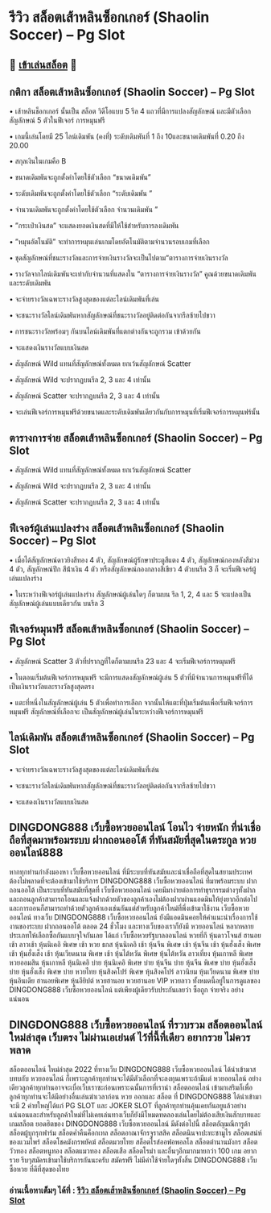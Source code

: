 # รีวิว สล็อตเส้าหลินซ็อกเกอร์ (Shaolin Soccer) – Pg Slot

## 🎰 [เข้าเล่นสล็อต](https://bit.ly/3ryTLaH) 🎰

## กติกา สล็อตเส้าหลินซ็อกเกอร์ (Shaolin Soccer) – Pg Slot

• เส้าหลินช็อกเกอร์ นั้นเป็น สล็อต วิดีโอแบบ 5 รีล 4 แถวที่มีการแปลงสัญลักษณ์ และมีตัวเลือกสัญลักษณ์ 5 ตัวในฟีเจอร์ การหมุนฟรี

• เกมนี้เล่นโดยมี 25 ไลน์เดิมพัน (คงที่) ระดับเดิมพันที่ 1 ถึง 10และขนาดเดิมพันที่ 0.20 ถึง 20.00

• สกุลเงินในเกมคือ B

• ขนาดเดิมพันจะถูกตั้งค่าโดยใช้ตัวเลือก “ขนาดเดิมพัน”

• ระดับเดิมพันจะถูกตั้งค่าโดยใช้ตัวเลือก “ระดับเดิมพัน ”

• จํานวนเดิมพันจะถูกตั้งค่าโดยใช้ตัวเลือก จํานวนเดิมพัน ”

• ”กระเป๋าเงินสด” จะแสดงยอดเงินสดที่มีให้ใช้สําหรับการลงเดิมพัน

• ”หมุนอัตโนมัติ” จะทําการหมุนเล่นเกมโดยอัตโนมัติตามจํานวนรอบเกมที่เลือก

• ชุดสัญลักษณ์ที่ชนะรางวัลและการจ่ายเงินรางวัลจะเป็นไปตาม“ตารางการจ่ายเงินรางวัล

• รางวัลจากไลน์เดิมพันจะเท่ากับจํานวนที่แสดงใน “ตารางการจ่ายเงินรางวัล” คูณด้วยขนาดเดิมพันและระดับเดิมพัน

• จะจ่ายรางวัลเฉพาะรางวัลสูงสุดของแต่ละไลน์เดิมพันที่เล่น

• จะชนะรางวัลไลน์เดิมพันหากสัญลักษณ์ที่ชนะรางวัลอยู่ติดต่อกันจากรีลซ้ายไปขวา

• การชนะรางวัลพร้อมๆ กันบนไลน์เดิมพันที่แตกต่างกันจะถูกรวม เข้าด้วยกัน

• จะแสดงเงินรางวัลแบบเงินสด

• สัญลักษณ์ Wild แทนที่สัญลักษณ์ทั้งหมด ยกเว้นสัญลักษณ์ Scatter

• สัญลักษณ์ Wild จะปรากฏบนรีล 2, 3 และ 4 เท่านั้น

• สัญลักษณ์ Scatter จะปรากฏบนรีล 2, 3 และ 4 เท่านั้น

• จะเล่นฟีเจอร์การหมุนฟรีด้วยขนาดและระดับเดิมพันเดียวกันกับการหมุนที่เริ่มฟีเจอร์การหมุนฟร์นั้น

## ตารางการจ่าย สล็อตเส้าหลินซ็อกเกอร์ (Shaolin Soccer) – Pg Slot

• สัญลักษณ์ Wild แทนที่สัญลักษณ์ทั้งหมด ยกเว้นสัญลักษณ์ Scatter

• สัญลักษณ์ Wild จะปรากฏบนรีล 2, 3 และ 4 เท่านั้น

• สัญลักษณ์ Scatter จะปรากฏบนรีล 2, 3 และ 4 เท่านั้น

## ฟีเจอร์ผู้เล่นแปลงร่าง สล็อตเส้าหลินซ็อกเกอร์ (Shaolin Soccer) – Pg Slot

• เมื่อได้สัญลักษณ์ดาวยิงสีทอง 4 ตัว, สัญลักษณ์ผู้รักษาประตูสีแตง 4 ตัว, สัญลักษณ์กองหลังสีม่วง 4 ตัว, สัญลักษณ์ปีก สีน้ําเงิน 4 ตัว หรือสัญลักษณ์กองกลางสีเขียว 4 ตัวบนรีล 3 ก็ จะเริ่มฟีเจอร์ผู้เล่นแปลงร่าง

• ในระหว่างฟีเจอร์ผู้เล่นแปลงร่าง สัญลักษณ์ผู้เล่นใดๆ ก็ตามบน รีล 1, 2, 4 และ 5 จะแปลงเป็นสัญลักษณ์ผู้เล่นแบบเดียวกัน บนรีล 3

## ฟีเจอร์หมุนฟรี สล็อตเส้าหลินซ็อกเกอร์ (Shaolin Soccer) – Pg Slot

• สัญลักษณ์ Scatter 3 ตัวที่ปรากฏที่ใดก็ตามบนรีล 23 และ 4 จะเริ่มฟีเจอร์การหมุนฟรี

• ในตอนเริ่มต้นฟีเจอร์การหมุนฟรี จะมีการแสดงสัญลักษณ์ผู้เล่น 5 ตัวที่มีจํานวนการหมุนฟรีที่ได้เป็นเงินรางวัลและรางวัลสูงสุดตรง

• แตะที่หนึ่งในสัญลักษณ์ผู้เล่น 5 ตัวเพื่อทําการเลือก จากนั้นให้แตะที่ปุ่มเริ่มต้นเพื่อเริ่มฟีเจอร์การหมุนฟรี สัญลักษณ์ที่เลือกจะ เป็นสัญลักษณ์ผู้เล่นในระหว่างฟีเจอร์การหมุนฟรี

## ไลน์เดิมพัน สล็อตเส้าหลินซ็อกเกอร์ (Shaolin Soccer) – Pg Slot

• จะจ่ายรางวัลเฉพาะรางวัลสูงสุดของแต่ละไลน์เดิมพันที่เล่น

• จะชนะรางวัลไลน์เดิมพันหากสัญลักษณ์ที่ชนะรางวัลอยู่ติดต่อกันจากรีลซ้ายไปขวา

• จะแสดงเงินรางวัลแบบเงินสด

## DINGDONG888 เว็บซื้อหวยออนไลน์ โอนไว จ่ายหนัก ที่น่าเชื่อถือที่สุดมาพร้อมระบบ ฝากถอนออโต้ ที่ทันสมัยที่สุดในตระกูล หวยออนไลน์888
หากทุกท่านกำลังมองหา เว็บซื้อหวยออนไลน์ ที่มีระบบที่ทันสมัยและน่าเชื่อถือที่สุดในสยามประเทศต้องไม่พลาดที่จะต้องเข้ามาใช้บริการ DINGDONG888 เว็บซื้อหวยออนไลน์ ที่มาพร้อมระบบ ฝากถอนออโต้ เป็นระบบที่ทันสมัยที่สุดที่ เว็บซื้อหวยออนไลน์ เคยมีมาง่ายต่อการทำธุรกรรมต่างๆทั้งฝากและถอนลูกค้าสามารถโอนและแจ้งฝากด้วยตัวของลูกค้าเองไม่ต้องฝากผ่านแอดมินให้ยุ่งยากอีกต่อไปและการถอนก็สามารถทำด้วยตัวลูกค้าเองเช่นกันแต่สำหรับลูกค้าใหม่ที่พึ่งเข้ามาใช้งาน เว็บซื้อหวยออนไลน์ ทางเว็บ DINGDONG888 เว็บซื้อหวยออนไลน์ ยังมีแอดมินคอยให้คำแนะนำเรื่องการใช้งานของระบบ ฝากถอนออโต้ ตลอด 24 ชั่วโมง และทางเว็บของเราก็ยังมี หวยออนไลน์ หลากหลายประเภทให้เลือกซื้อกันแบบจุใจกันเลย ได้แก่ เว็บซื้อหวยรัฐบาลออนไลน์ หวยยี่กี หุ้นดาวโจนส์ ฮานอยเช้า ลาวเช้า หุ้นนิเคอิ พิเศษ เช้า หวย ธกส หุ้นนิเคอิ เช้า หุ้นจีน พิเศษ เช้า หุ้นจีน เช้า หุ้นฮั่งเส็ง พิเศษ เช้า หุ้นฮั่งเส็ง เช้า หุ้นเวียดนาม พิเศษ เช้า หุ้นไต้หวัน พิเศษ หุ้นไต้หวัน ลาวเที่ยง หุ้นเกาหลี พิเศษ หวยออมสิน หุ้นเกาหลี หุ้นนิเคอิ บ่าย หุ้นนิเคอิ พิเศษ บ่าย หุ้นจีน บ่าย หุ้นจีน พิเศษ บ่าย หุ้นฮั่งเส็ง บ่าย หุ้นฮั่งเส็ง พิเศษ บ่าย หวยไทย หุ้นสิงคโปร์ พิเศษ หุ้นสิงคโปร์ ลาวนิยม หุ้นเวียดนาม พิเศษ บ่าย หุ้นอินเดีย ฮานอยพิเศษ หุ้นอียิปต์ หวยฮานอย หวยฮานอย VIP หวยลาว ทั้งหมดนี้อยู่ในการดูแลของ DINGDONG888 เว็บซื้อหวยออนไลน์ แต่เพียงผู้เดียวรับประกันเลยว่า ซื้อถูก จ่ายจริง อย่างแน่นอน

## DINGDONG888 เว็บซื้อหวยออนไลน์ ที่รวบรวม สล็อตออนไลน์ ใหม่ล่าสุด เว็บตรง ไม่ผ่านเอเย่นต์ ไว้ที่นี้ที่เดียว อยากรวย ไม่ควรพลาด
สล็อตออนไลน์ ใหม่ล่าสุด 2022 ที่ทางเว็บ DINGDONG888 เว็บซื้อหวยออนไลน์ ได้นำเข้ามาสบทบกับ หวยออนไลน์ ก็เพราะลูกค้าทุกท่านจะได้มีตัวเลือกที่จะลงทุนเพราะถ้ามีแต่ หวยออนไลน์ อย่างเดียวลูกค้าทุกท่านอาจจะเบื่อเว็บเราซะก่อนเพราะฉนั้นการที่เรานำ สล็อตออนไลน์ เข้ามาเสริมก็เพื่อลูกค้าทุกท่านจะได้มีอย่างอื่นเล่นฆ่าเวลาก่อน หวย ออกและ สล็อต ที่ DINGDONG888 ได้นำเข้ามาจะมี 2 ค่ายใหญ่ได้แก่ PG SLOT และ JOKER SLOT ที่ลูกค้าทุกท่านคุ้นเคยกันอยูแล้วอย่างแน่นอนและสำหรับลูกค้าใหม่ที่ไม่เคยเล่นทางเว็บก็ยังมีโหมดทดลองเล่นโดยไม่ต้องเสียเงินสักบาทและ เกมสล็อต ยอดฮิตของ DINGDONG888 เว็บซื้อหวยออนไลน์ มีดังต่อไปนี้ สล็อตอัญมณีการูด้า สล็อตผู้บุกรุกฟาร์ม สล็อตค่ำคืนค็อกเทล สล็อตอาณาจักรจูราสสิค สล็อตนินจาปะทะซามูไร สล็อตเสน่ห์ของแวมไพร์ สล็อตโชคมังกรพยัคฆ์ สล็อตมวยไทย สล็อตไรส์ออฟอพอลโล สล็อตตำนานมังกร สล็อตวัวทอง สล็อตหนูทอง สล็อตแมวทอง สล็อตเสือ สล็อตโรม่า และอื่นๆอีกมากมายกว่า 100 เกม อยากรวย รีบๆสมัครเข้ามาใช้บริการกันนะครับ สมัครฟรี ไม่มีค่าใช้จ่ายใดๆทั้งสิ้น DINGDONG888 เว็บซื้อหวย ที่ดีที่สุดของไทย

### อ่านเนื้อหาเต็มๆ ได้ที่ : [รีวิว สล็อตเส้าหลินซ็อกเกอร์ (Shaolin Soccer) – Pg Slot](https://dingdong888.co/pg-slot/shaolin-soccer/)
